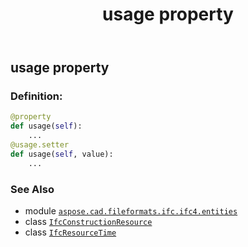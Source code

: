 ﻿---
title: usage property
second_title: Aspose.CAD for Python via .NET API References
description: 
type: docs
weight: 140
url: /python-net/aspose.cad.fileformats.ifc.ifc4.entities/ifcconstructionresource/usage/
is_root: false
---

## usage property

### Definition:
```python
@property
def usage(self):
    ...
@usage.setter
def usage(self, value):
    ...
```

### See Also
* module [`aspose.cad.fileformats.ifc.ifc4.entities`](../../)
* class [`IfcConstructionResource`](/cad/python-net/aspose.cad.fileformats.ifc.ifc4.entities/ifcconstructionresource)
* class [`IfcResourceTime`](/cad/python-net/aspose.cad.fileformats.ifc.ifc4.entities/ifcresourcetime)
